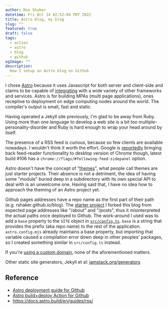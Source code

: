 ```yaml
---
author: Ron Shaker
datetime: Fri Oct 14 02:52:04 PDT 2022
title: Astro blog, my blog
slug: ""
featured: true
draft: false
tags:
  - action
  - astro
  - blog
  - github
ogImage: ""
description:
  How I setup an Astro blog on Github
---
```

I chose [Astro](https://astro.build/) because it uses Javascript for both server and client-side and
claims to be capable of [integrating](https://astro.build/integrations/) with a wide variety of other frameworks and services.
Astro is for building MPAs (multi page applications), ones receptive to deployment on edge computing nodes around the world.
The compiler's output is small, fast and static.

Having operated a Jekyll site previously, I'm glad to be away from Ruby. Using more than one language to develop
a web site is a bit too multiple-personality-disorder and Ruby is hard enough to wrap your head around by itself.

The presence of a RSS feed is curious, because so few clients are available nowadays. I wouldn't think
it worth the effort. Google is [reportedly](https://www.androidpolice.com/googles-feed-reader-desktop-first-signs/)
bringing back feed-reader functionality to desktop version of Chrome though, latest build #106 has a `chrome://flags/#following-feed-sidepanel` option.

Astro doesn't have the concept of "[themes](https://astro.build/themes/)", what people call themes are just starter projects.
Their absence is not a detriment, the idea of having some "module" buried deep in a subdirectory with its own special API to
deal with is an unwelcome one. Having said that, I have no idea how to approach the theming of an Astro project yet.

Github pages addresses have a repo name as the first part of their path (e.g. rshaker.github.io/blog). The 
[starter project](https://github.com/satnaing/astro-paper/) I forked this blog from expected page addresses like "/about" and "/posts", 
thus it misinterpreted the actual paths once deployed to Github. The work-around I used was to add a `base` property to the `SITE` object in [`src/config.ts`](https://github.com/rshaker/blog/blob/main/src/config.ts). `base` is a string that provides the prefix (aka repo name) to the rest of the application. `astro.config.mjs` already maintains a base property, but importing that variable caused a compilation error down deep in other peoples' packages, so I created something similar in `src/config.ts` instead.

If you're [using a custom domain](https://docs.github.com/en/pages/configuring-a-custom-domain-for-your-github-pages-site/about-custom-domains-and-github-pages), none of the aforementioned matters.

Other static site generators, Jekyll et al: [jamstack.org/generators](https://jamstack.org/generators/)

## Reference
* [Astro deployment guide for Github](https://docs.astro.build/en/guides/deploy/github/)
* [Astro build+deploy Action for Github](https://github.com/withastro/action)
* https://docs.astro.build/en/guides/rss/